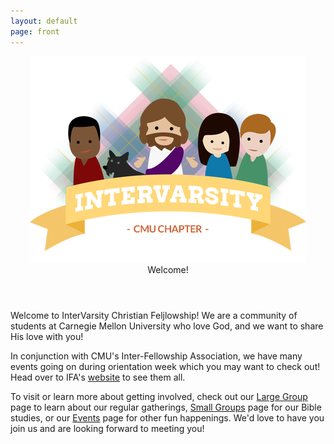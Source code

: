 ```yaml
---
layout: default
page: front
---
```

  <article class="frontpage">
    <header>
      <img src="images/welcome_image.png" />
      <div>Welcome!</div>
    </header>
    <p>
    Welcome to InterVarsity Christian Feljlowship! We are a
    community of students at Carnegie Mellon University who love
    God, and we want to share His love with you!
    </p>
    <p>
    In conjunction with CMU's Inter-Fellowship Association, we have
    many events going on during orientation week which you may want
    to check out! Head over to IFA's
    <a href="http://www.christatcmu.com/">website</a>
    to see them all.
    </p>
    <p>
    To visit or learn more about getting involved, check out our <a href="largegroup.html">Large Group</a> page to learn about our regular gatherings, <a href="smallgroups.html">Small Groups</a> page for our Bible studies, or our <a href="events.html">Events</a> page for other fun happenings. We'd love to have you join us and are looking forward to meeting you!
    </p>
    <!--<p>
    If you're a graduate student, you may want to investigate
    <a href="https://www.andrew.cmu.edu/org/GCF/">GCF</a>,
    InterVarsity's chapter specifically for you.
    </p>-->
  </article>
